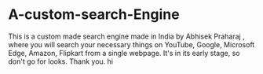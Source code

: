 # A-custom-search-Engine
This is a custom made search engine made in India by Abhisek Praharaj , where you will search your necessary things on YouTube, Google, Microsoft Edge, Amazon, Flipkart from a single webpage. It's in its early stage, so don't go for looks. Thank you. hi
